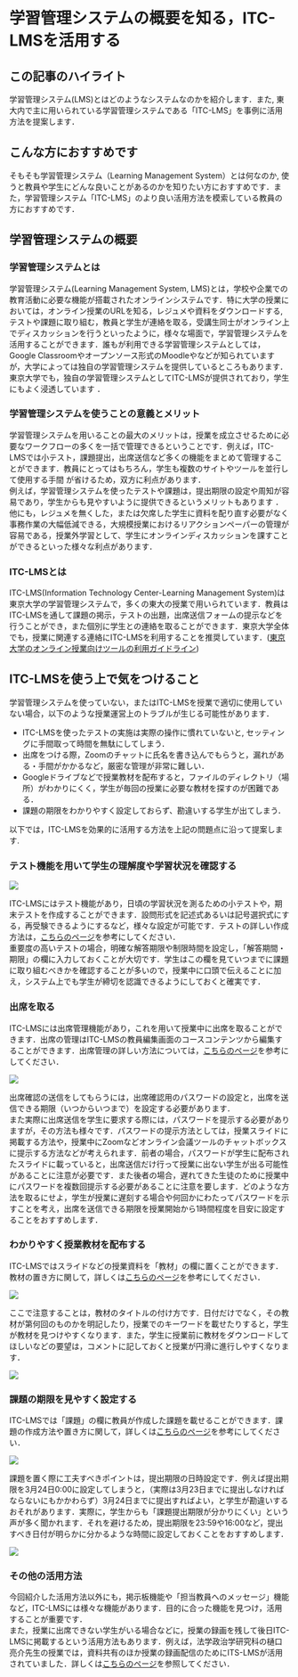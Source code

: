 # 学習管理システムの概要を知る，ITC-LMSを活用する

## この記事のハイライト
学習管理システム(LMS)とはどのようなシステムなのかを紹介します．また, 東大内で主に用いられている学習管理システムである「ITC-LMS」を事例に活用方法を提案します．

## こんな方におすすめです
そもそも学習管理システム（Learning Management System）とは何なのか, 使うと教員や学生にどんな良いことがあるのかを知りたい方におすすめです．また，学習管理システム「ITC-LMS」のより良い活用方法を模索している教員の方におすすめです． 

## 学習管理システムの概要
### 学習管理システムとは
学習管理システム(Learning Management System, LMS)とは，学校や企業での教育活動に必要な機能が搭載されたオンラインシステムです．特に大学の授業においては，オンライン授業のURLを知る，レジュメや資料をダウンロードする, テストや課題に取り組む，教員と学生が連絡を取る，受講生同士がオンライン上でディスカッションを行うといったように，様々な場面で，学習管理システムを活用することができます．誰もが利用できる学習管理システムとしては，Google Classroomやオープンソース形式のMoodleやなどが知られていますが，大学によっては独自の学習管理システムを提供しているところもあります．東京大学でも，独自の学習管理システムとしてITC-LMSが提供されており，学生にもよく浸透しています ．

### 学習管理システムを使うことの意義とメリット
学習管理システムを用いることの最大のメリットは，授業を成立させるために必要なワークフローの多くを一括で管理できるということです．例えば，ITC-LMSでは小テスト，課題提出，出席送信など多くの機能をまとめて管理することができます．教員にとってはもちろん，学生も複数のサイトやツールを並行して使用する手間 が省けるため，双方に利点があります．  
例えば，学習管理システムを使ったテストや課題は，提出期限の設定や周知が容易であり，学生からも見やすいように提供できるというメリットもあります ．他にも，レジュメを無くした，または欠席した学生に資料を配り直す必要がなく事務作業の大幅低減できる，大規模授業におけるリアクションペーパーの管理が容易である，授業外学習として、学生にオンラインディスカッションを課すことができるといった様々な利点があります．

### ITC-LMSとは
ITC-LMS(Information Technology Center-Learning Management System)は東京大学の学習管理システムで，多くの東大の授業で用いられています．教員はITC-LMSを通して課題の掲示，テストの出題，出席送信フォームの提示などを行うことができ，また個別に学生との連絡を取ることができます．東京大学全体でも，授業に関連する連絡にITC-LMSを利用することを推奨しています．([東京大学のオンライン授業向けツールの利用ガイドライン](https://utelecon.adm.u-tokyo.ac.jp/notice/guideline))

## ITC-LMSを使う上で気をつけること
学習管理システムを使っていない，またはITC-LMSを授業で適切に使用していない場合，以下のような授業運営上のトラブルが生じる可能性があります．

* ITC-LMSを使ったテストの実施は実際の操作に慣れていないと, セッティングに手間取って時間を無駄にしてしまう．
* 出席をつける際，Zoomのチャットに氏名を書き込んでもらうと，漏れがある・手間がかかるなど，厳密な管理が非常に難しい．
* Googleドライブなどで授業教材を配布すると，ファイルのディレクトリ（場所）がわかりにくく，学生が毎回の授業に必要な教材を探すのが困難である．
* 課題の期限をわかりやすく設定しておらず、勘違いする学生が出てしまう．

以下では，ITC-LMSを効果的に活用する方法を上記の問題点に沿って提案します.

### テスト機能を用いて学生の理解度や学習状況を確認する

![](pic1.png)

ITC-LMSにはテスト機能があり，日頃の学習状況を測るための小テストや，期末テストを作成することができます．設問形式を記述式あるいは記号選択式にする，再受験できるようにするなど，様々な設定が可能です．テストの詳しい作成方法は，[こちらのページ](https://utelecon.adm.u-tokyo.ac.jp/lms_lecturers/prepare_quizzes)を参考にしてください．  
重要度の高いテストの場合，明確な解答期限や制限時間を設定し，「解答期間・期限」の欄に入力しておくことが大切です．学生はこの欄を見ていつまでに課題に取り組むべきかを確認することが多いので，授業中に口頭で伝えることに加え，システム上でも学生が締切を認識できるようにしておくと確実です．

### 出席を取る
ITC-LMSには出席管理機能があり，これを用いて授業中に出席を取ることができます．出席の管理はITC-LMSの教員編集画面のコースコンテンツから編集することができます．出席管理の詳しい方法については，[こちらのページ](https://utelecon.adm.u-tokyo.ac.jp/lms_lecturers/view_attendances)を参考にしてください．  

![](pic2.png)

出席確認の送信をしてもらうには，出席確認用のパスワードの設定と，出席を送信できる期限（いつからいつまで）を設定する必要があります．  
また実際に出席送信を学生に要求する際には，パスワードを提示する必要がありますが，その方法も様々です．パスワードの提示方法としては，授業スライドに掲載する方法や，授業中にZoomなどオンライン会議ツールのチャットボックスに提示する方法などが考えられます．前者の場合，パスワードが学生に配布されたスライドに載っていると，出席送信だけ行って授業に出ない学生が出る可能性があることに注意が必要です．また後者の場合，遅れてきた生徒のために授業中にパスワードを複数回提示する必要があることに注意を要します．どのような方法を取るにせよ，学生が授業に遅刻する場合や何回かにわたってパスワードを示すことを考え，出席を送信できる期限を授業開始から1時間程度を目安に設定することをおすすめします．

### わかりやすく授業教材を配布する

ITC-LMSではスライドなどの授業資料を「教材」の欄に置くことができます．教材の置き方に関して，詳しくは[こちらのページ](https://utelecon.adm.u-tokyo.ac.jp/lms_lecturers/course_materials)を参考にしてください．

![](pic3.png)

ここで注意することは，教材のタイトルの付け方です．日付だけでなく，その教材が第何回のものかを明記したり，授業でのキーワードを載せたりすると，学生が教材を見つけやすくなります．また，学生に授業前に教材をダウンロードしてほしいなどの要望は，コメントに記しておくと授業が円滑に進行しやすくなります．

![](pic4.png)

### 課題の期限を見やすく設定する

ITC-LMSでは「課題」の欄に教員が作成した課題を載せることができます．課題の作成方法や置き方に関して，詳しくは[こちらのページ](https://utelecon.adm.u-tokyo.ac.jp/lms_lecturers/assignments)を参考にしてください．  

![](pic5.png)

課題を置く際に工夫すべきポイントは，提出期限の日時設定です．例えば提出期限を3月24日0:00に設定してしまうと，（実際は3月23日までに提出しなければならないにもかかわらず）3月24日までに提出すればよい，と学生が勘違いするおそれがあります．実際に，学生からも「課題提出期限が分かりにくい」という声が多く聞かれます．それを避けるため，提出期限を23:59や16:00など，提出すべき日付が明らかに分かるような時間に設定しておくことをおすすめします．

![](pic6.png)

### その他の活用方法
今回紹介した活用方法以外にも，掲示板機能や「担当教員へのメッセージ」機能など，ITC-LMSには様々な機能があります．目的に合った機能を見つけ，活用することが重要です．  
また，授業に出席できない学生がいる場合などに，授業の録画を残して後日ITC-LMSに掲載するという活用方法もあります．例えば，法学政治学研究科の樋口亮介先生の授業では，資料共有のほか授業の録画配信のためにITS-LMSが活用されていました．詳しくは[こちらのページ](https://utelecon.adm.u-tokyo.ac.jp/good-practice/interview/higuchi#%E5%AD%A6%E7%94%9F%E3%81%AE%E3%82%B3%E3%83%A1%E3%83%B3%E3%83%88-%E3%81%93%E3%81%AE%E6%8E%88%E6%A5%AD%E3%81%8C%E8%89%AF%E3%81%8B%E3%81%A3%E3%81%9F%E7%90%86%E7%94%B1)を参照してください．



